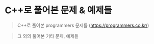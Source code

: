 # C++로 풀어본 문제 & 예제들

> C++로 풀어본 programmers 문제들
(https://programmers.co.kr/)

> 그 외의 풀어본 기타 문제, 예제들
